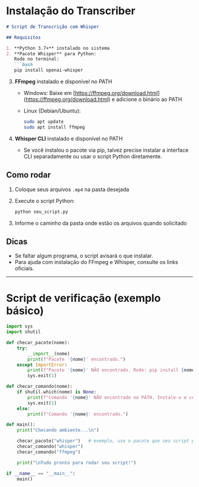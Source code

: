 # Instalação do Transcriber

````markdown
# Script de Transcrição com Whisper

## Requisitos

1. **Python 3.7+** instalado no sistema  
2. **Pacote Whisper** para Python:  
   Rode no terminal:  
   ```bash
   pip install openai-whisper
````

3. **FFmpeg** instalado e disponível no PATH

   * Windows: Baixe em [https://ffmpeg.org/download.html](https://ffmpeg.org/download.html) e adicione o binário ao PATH
   * Linux (Debian/Ubuntu):

     ```bash
     sudo apt update
     sudo apt install ffmpeg
     ```
4. **Whisper CLI** instalado e disponível no PATH

   * Se você instalou o pacote via pip, talvez precise instalar a interface CLI separadamente ou usar o script Python diretamente.

## Como rodar

1. Coloque seus arquivos `.mp4` na pasta desejada
2. Execute o script Python:

   ```bash
   python seu_script.py
   ```
3. Informe o caminho da pasta onde estão os arquivos quando solicitado

## Dicas

* Se faltar algum programa, o script avisará o que instalar.
* Para ajuda com instalação do FFmpeg e Whisper, consulte os links oficiais.

---

# Script de verificação (exemplo básico)

```python
import sys
import shutil

def checar_pacote(nome):
    try:
        __import__(nome)
        print(f"Pacote '{nome}' encontrado.")
    except ImportError:
        print(f"Pacote '{nome}' NÃO encontrado. Rode: pip install {nome}")
        sys.exit(1)

def checar_comando(nome):
    if shutil.which(nome) is None:
        print(f"Comando '{nome}' NÃO encontrado no PATH. Instale-o e certifique-se que está disponível no PATH.")
        sys.exit(1)
    else:
        print(f"Comando '{nome}' encontrado.")

def main():
    print("Checando ambiente...\n")

    checar_pacote("whisper")   # exemplo, use o pacote que seu script precisa
    checar_comando("whisper")
    checar_comando("ffmpeg")

    print("\nTudo pronto para rodar seu script!")

if __name__ == "__main__":
    main()

